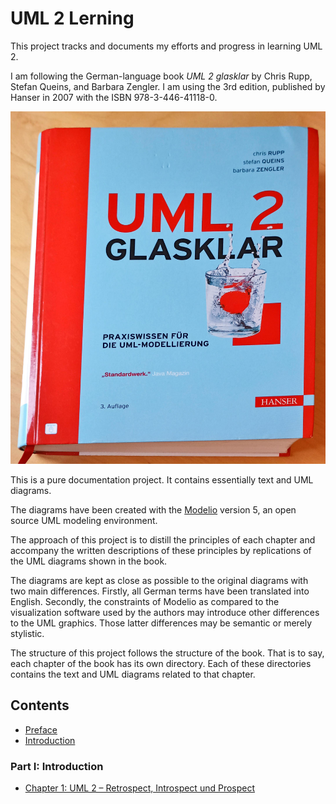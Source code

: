# UML 2 Lerning
This project tracks and documents my efforts and progress in learning UML 2.

I am following the German-language book *UML 2 glasklar* by Chris Rupp, Stefan Queins, and Barbara Zengler. I am using the 3rd edition, published by Hanser in 2007 with the ISBN 978-3-446-41118-0.

![UML 2 glasklar book cover](UML-2_glasklar.jpg)

This is a pure documentation project. It contains essentially text and UML diagrams.

The diagrams have been created with the [Modelio](33413031) version 5, an open source UML modeling environment.

The approach of this project is to distill the principles of each chapter and accompany the written descriptions of these principles by replications of the UML diagrams shown in the book.

The diagrams are kept as close as possible to the original diagrams with two main differences. Firstly, all German terms have been translated into English. Secondly, the constraints of Modelio as compared to the visualization software used by the authors may introduce other differences to the UML graphics. Those latter differences may be semantic or merely stylistic.

The structure of this project follows the structure of the book. That is to say, each chapter of the book has its own directory. Each of these directories contains the text and UML diagrams related to that chapter.

## Contents
- [Preface](doc/Part-0/Preface/Preface.md)
- [Introduction](doc/Part-0/Introduction/Introduction.md)

### Part I: Introduction
- [Chapter 1: UML 2 – Retrospect, Introspect und Prospect](doc/Part-I/Chapter-1/Chapter-1.md)